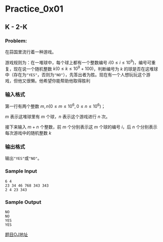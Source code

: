 # Practice_0x01

## K - 2-K

### Problem:

在蒜国里流行着一种游戏。

游戏规则为：在一堆球中，每个球上都有一个整数编号 ${i(0≤i≤10^9)}$，编号可重复，现在说一个随机整数 ${k(0≤k≤10^9+100)}$，判断编号为 ${k}$ 的球是否在这堆球中（存在为`"YES"`，否则为`"NO"`），先答出者为胜。现在有一个人想玩玩这个游戏，但他又很懒。他希望你能帮助他取得胜利

### 输入格式

第一行有两个整数 ${m,n(0≤m≤10^6,0≤n≤10^6)}$；

${m}$ 表示这堆球里有 ${m}$ 个球，${n}$ 表示这个游戏进行 ${n}$ 次。

接下来输入 ${m+n}$ 个整数，前 ${m}$ 个分别表示这 ${m}$ 个球的编号 ${i}$，后 ${n}$ 个分别表示每次游戏中的随机整数 ${k}$

### 输出格式

输出`"YES"`或`"NO"`。

### Sample Input

```
6 4
23 34 46 768 343 343
2 4 23 343
```

### Sample Output

```
NO
NO
YES
YES
```



[题目OJ地址](https://nanti.jisuanke.com/t/T1413)